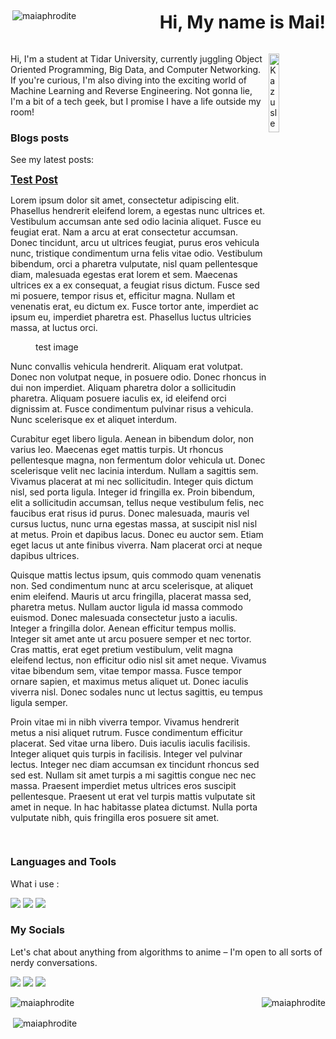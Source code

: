 <div style="display: flex; justify-content: space-between; align-items: center;">
  <img align="right" src="https://komarev.com/ghpvc/?username=maiaphrodite&label=Profile%20views&color=0e75b6&style=flat" alt="maiaphrodite" />
  <h1>Hi, My name is Mai!</h1>
</div>
<div>
<img align="right" src="https://github.com/user-attachments/assets/ebe49f4e-4521-4cc0-aec9-120d6f3e894f" alt="Kazusleep" width="18%"/>
<p>Hi, I'm a student at Tidar University, currently juggling Object Oriented Programming, Big Data, and Computer Networking. If you're curious, I'm also diving into the exciting world of Machine Learning and Reverse Engineering. Not gonna lie, I'm a bit of a tech geek, but I promise I have a life outside my room!</p>
</div>
<div>
<h3> Blogs posts </h3>
<p>See my latest posts: </p>
  <!--START_SECTION:medium-->
<div style="display: flex; align-items: center;">
  <div>
    <a href="https://medium.com/@roekhan.dani.maulana/test-post-a7b6f834ef3f?source=rss-2ccd4ade5562------2" style="font-size: 1.2em; font-weight: bold;">Test Post</a>
    <p><p>Lorem ipsum dolor sit amet, consectetur adipiscing elit. Phasellus hendrerit eleifend lorem, a egestas nunc ultrices et. Vestibulum accumsan ante sed odio lacinia aliquet. Fusce eu feugiat erat. Nam a arcu at erat consectetur accumsan. Donec tincidunt, arcu ut ultrices feugiat, purus eros vehicula nunc, tristique condimentum urna felis vitae odio. Vestibulum bibendum, orci a pharetra vulputate, nisl quam pellentesque diam, malesuada egestas erat lorem et sem. Maecenas ultrices ex a ex consequat, a feugiat risus dictum. Fusce sed mi posuere, tempor risus et, efficitur magna. Nullam et venenatis erat, eu dictum ex. Fusce tortor ante, imperdiet ac ipsum eu, imperdiet pharetra est. Phasellus luctus ultricies massa, at luctus orci.</p><figure><img alt="" src="https://cdn-images-1.medium.com/max/1024/1*ABm61F0NVirxLC5KiTnA5g.png" /><figcaption>test image</figcaption></figure><p>Nunc convallis vehicula hendrerit. Aliquam erat volutpat. Donec non volutpat neque, in posuere odio. Donec rhoncus in dui non imperdiet. Aliquam pharetra dolor a sollicitudin pharetra. Aliquam posuere iaculis ex, id eleifend orci dignissim at. Fusce condimentum pulvinar risus a vehicula. Nunc scelerisque ex et aliquet interdum.</p><p>Curabitur eget libero ligula. Aenean in bibendum dolor, non varius leo. Maecenas eget mattis turpis. Ut rhoncus pellentesque magna, non fermentum dolor vehicula ut. Donec scelerisque velit nec lacinia interdum. Nullam a sagittis sem. Vivamus placerat at mi nec sollicitudin. Integer quis dictum nisl, sed porta ligula. Integer id fringilla ex. Proin bibendum, elit a sollicitudin accumsan, tellus neque vestibulum felis, nec faucibus erat risus id purus. Donec malesuada, mauris vel cursus luctus, nunc urna egestas massa, at suscipit nisl nisl at metus. Proin et dapibus lacus. Donec eu auctor sem. Etiam eget lacus ut ante finibus viverra. Nam placerat orci at neque dapibus ultrices.</p><p>Quisque mattis lectus ipsum, quis commodo quam venenatis non. Sed condimentum nunc at arcu scelerisque, at aliquet enim eleifend. Mauris ut arcu fringilla, placerat massa sed, pharetra metus. Nullam auctor ligula id massa commodo euismod. Donec malesuada consectetur justo a iaculis. Integer a fringilla dolor. Aenean efficitur tempus mollis. Integer sit amet ante ut arcu posuere semper et nec tortor. Cras mattis, erat eget pretium vestibulum, velit magna eleifend lectus, non efficitur odio nisl sit amet neque. Vivamus vitae bibendum sem, vitae tempor massa. Fusce tempor ornare sapien, et maximus metus aliquet ut. Donec iaculis viverra nisl. Donec sodales nunc ut lectus sagittis, eu tempus ligula semper.</p><p>Proin vitae mi in nibh viverra tempor. Vivamus hendrerit metus a nisi aliquet rutrum. Fusce condimentum efficitur placerat. Sed vitae urna libero. Duis iaculis iaculis facilisis. Integer aliquet quis turpis in facilisis. Integer vel pulvinar lectus. Integer nec diam accumsan ex tincidunt rhoncus sed sed est. Nullam sit amet turpis a mi sagittis congue nec nec massa. Praesent imperdiet metus ultrices eros suscipit pellentesque. Praesent ut erat vel turpis mattis vulputate sit amet in neque. In hac habitasse platea dictumst. Nulla porta vulputate nibh, quis fringilla eros posuere sit amet.</p><img alt="" height="1" src="https://medium.com/_/stat?event=post.clientViewed&amp;referrerSource=full_rss&amp;postId=a7b6f834ef3f" width="1" /></p>
  </div>
</div>

  <!--END_SECTION:medium-->
</div>
<div>
  <h3> Languages and Tools</h3>
  <p>What i use :</p>
  <img src="https://img.shields.io/badge/Python-ffde57?style=flat&logo=python&logoColor=4584b6)" /> <img src="https://img.shields.io/badge/MySQL-f29111?style=flat&logo=mysql&logoColor=00758f"/>
  <img src="https://img.shields.io/badge/Flutter-042b59?style=flat&logo=flutter&logoColor=027DFD"/>
</div>
<div>
  <h3> My Socials </h3>
  <p>Let's chat about anything from algorithms to anime – I'm open to all sorts of nerdy conversations.</p>
  <img src="https://img.shields.io/badge/X-000000?style=flat-square&logo=x&logoColor=white&link=https%3A%2F%2Fx.com%2FIts_Maiiiiii"/> <img src="https://img.shields.io/badge/Facebook-0866ff?style=flat-square&logo=facebook&logoColor=white&link=https%3A%2F%2Fwww.facebook.com%2Fmai.aphroditee"/> <img src="https://img.shields.io/badge/Instagram-833AB4?style=flat-square&logo=instagram&logoColor=white&link=https%3A%2F%2Fwww.instagram.com%2Fmai_ai__%2F"/>
</div>
<div>
  <p><img align="right" src="https://github-readme-stats.vercel.app/api/top-langs?username=maiaphrodite&show_icons=true&locale=en&layout=compact&theme=panda&bg_color=00000000" alt="maiaphrodite" /></p>
  <p><img align="center" src="https://github-readme-streak-stats.herokuapp.com/?user=maiaphrodite&theme=panda&bg_color=00000000" alt="maiaphrodite" /></p>
  <p>&nbsp;<img align="center" src="https://github-readme-stats.vercel.app/api?username=maiaphrodite&show_icons=true&locale=en&theme=panda&bg_color=00000000" alt="maiaphrodite" />
</div>
